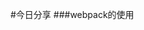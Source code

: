 <!--
author: 小莫
date: 2016-05-14
title: wepback的使用
tags: webback
category: 自动化构建工具
status: publish
summary: 说到自动化构建，你想到了什么？基于AMD的requirejs？还是基于commoJS的browserify？
他们都在各自的领域或者说时代发挥了很重要的作用。但是时代的变迁，webpack成了现在的佼佼者，我们不知道
什么时候wepback也会被取代，但是现在我们必须要掌握。我不担心我学完webpack新东西来了就没用了，相反的
我很期待也很高兴有新的东西来取代webpack，因为如果能取代，必然是更好的东西。如果是更好的，那又为什么
要拒绝呢？活在当下，认真学习。
-->

#今日分享
###webpack的使用
